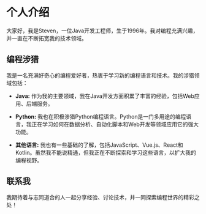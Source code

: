 # 个人介绍

大家好，我是Steven，一位Java开发工程师，生于1996年。我对编程充满兴趣，并一直在不断拓宽我的技术领域。

## 编程涉猎

我是一名充满好奇心的编程爱好者，热衷于学习新的编程语言和技术。我的涉猎领域包括：

- **Java:** 作为我的主要领域，我在Java开发方面积累了丰富的经验，包括Web应用、后端服务。

- **Python:** 我也在积极涉猎Python编程语言。Python是一门多用途的编程语言，我正在学习如何在数据分析、自动化脚本和Web开发等领域应用它的强大功能。

- **其他语言:** 我也有一些基础的了解，包括JavaScript、Vue.js、React和Kotlin。虽然我不能说精通，但我正在不断探索和学习这些语言，以扩大我的编程视野。

## 联系我

我期待着与志同道合的人一起分享经验、讨论技术，并一同探索编程世界的精彩之处！



<!--
**ak289443649/ak289443649** is a ✨ _special_ ✨ repository because its `README.md` (this file) appears on your GitHub profile.

Here are some ideas to get you started:

- 🔭 I’m currently working on ...
- 🌱 I’m currently learning ...
- 👯 I’m looking to collaborate on ...
- 🤔 I’m looking for help with ...
- 💬 Ask me about ...
- 📫 How to reach me: ...
- 😄 Pronouns: ...
- ⚡ Fun fact: ...
-->
